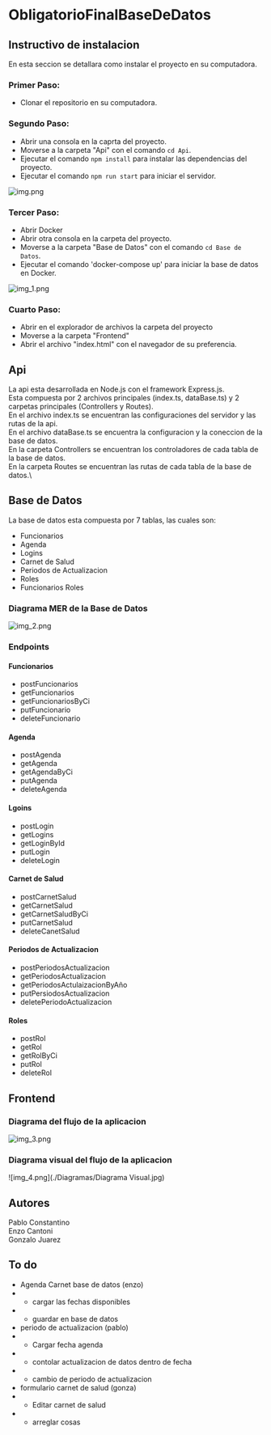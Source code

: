 # ObligatorioFinalBaseDeDatos

## Instructivo de instalacion
En esta seccion se detallara como instalar el proyecto en su computadora.
### Primer Paso: 
- Clonar el repositorio en su computadora.

### Segundo Paso:
- Abrir una consola en la caprta del proyecto.
- Moverse a la carpeta "Api" con el comando `cd Api`.
- Ejecutar el comando `npm install` para instalar las dependencias del proyecto.
- Ejecutar el comando `npm run start` para iniciar el servidor.

![img.png](./Imagenes/img.png)

### Tercer Paso:
- Abrir Docker
- Abrir otra consola en la carpeta del proyecto.
- Moverse a la carpeta "Base de Datos" con el comando `cd Base de Datos`.
- Ejecutar el comando 'docker-compose up' para iniciar la base de datos en Docker.

![img_1.png](./Imagenes/img_1.png)

### Cuarto Paso:
- Abrir en el explorador de archivos la carpeta del proyecto
- Moverse a la carpeta "Frontend"
- Abrir el archivo "index.html" con el navegador de su preferencia. 

## Api
La api esta desarrollada en Node.js con el framework Express.js.\
Esta compuesta por 2 archivos principales (index.ts, dataBase.ts) y  2 carpetas principales (Controllers y Routes).\
En el archivo index.ts se encuentran las configuraciones del servidor y las rutas de la api.\
En el archivo dataBase.ts se encuentra la configuracion y la coneccion de la base de datos.\
En la carpeta Controllers se encuentran los controladores de cada tabla de la base de datos.\
En la carpeta Routes se encuentran las rutas de cada tabla de la base de datos.\


## Base de Datos
La base de datos esta compuesta por 7 tablas, las cuales son:
- Funcionarios
- Agenda
- Logins
- Carnet de Salud
- Periodos de Actualizacion
- Roles
- Funcionarios Roles

### Diagrama MER de la Base de Datos

![img_2.png](./Diagramas/MER.png)

### Endpoints

#### Funcionarios

- postFuncionarios
- getFuncionarios
- getFuncionariosByCi
- putFuncionario
- deleteFuncionario

#### Agenda

- postAgenda
- getAgenda
- getAgendaByCi
- putAgenda
- deleteAgenda

#### Lgoins

- postLogin
- getLogins
- getLoginById
- putLogin
- deleteLogin

#### Carnet de Salud

- postCarnetSalud
- getCarnetSalud
- getCarnetSaludByCi
- putCarnetSalud
- deleteCanetSalud

#### Periodos de Actualizacion

- postPeriodosActualizacion
- getPeriodosActualizacion
- getPeriodosActulaizacionByAño
- putPersiodosActualizacion
- deletePeriodoActualizacion

#### Roles

- postRol
- getRol
- getRolByCi
- putRol
- deleteRol

## Frontend

### Diagrama del flujo de la aplicacion

![img_3.png](./Diagramas/DiagramaFlujoBaseDeDatos.png)

### Diagrama visual del flujo de la aplicacion

![img_4.png](./Diagramas/Diagrama Visual.jpg)

## Autores
Pablo Constantino\
Enzo Cantoni\
Gonzalo Juarez


## To do
- Agenda Carnet base de datos (enzo) 
- - cargar las fechas disponibles
- - guardar en base de datos 
- periodo de actualizacion (pablo)
- - Cargar fecha agenda
- - contolar actualizacion de datos dentro de fecha 
- - cambio de periodo de actualizacion
- formulario carnet de salud (gonza)
- - Editar carnet de salud
- - arreglar cosas